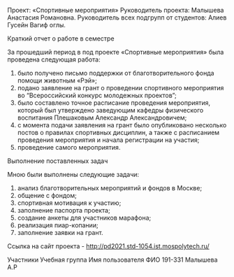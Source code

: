 Проект: «Спортивные мероприятия»
Руководитель проекта: Малышева Анастасия Романовна. Руководитель всех подгрупп от студентов: Алиев Гусейн Вагиф оглы. 

Краткий отчет о работе в семестре

За прошедший период в под проекте «Спортивные мероприятия» была проведена следующая работа:

1.	было получено письмо поддержки от благотворительного фонда помощи животным «Рэй»;
2.	подано заявление на грант о проведении спортивного мероприятия во “Всероссийский конкурс молодежных проектов”;
3.	было составлено точное расписание проведения мероприятия, который был утверждено заведующим кафедры физического воспитания Плешаковым Александр Александровичем;
4.	с момента подачи заявления на грант было опубликовано несколько постов о правилах спортивных дисциплин, а также с расписанием проведения мероприятия и начала регистрации на участия;
5.  проведение самого мероприятия.

Выполнение поставленных задач

Мною были выполнены следующие задачи:
1.  анализ благотворительных мероприятий и фондов в Москве;
2.  общение с фондом;
3.	спортивная мотивация к участию;
4.	заполнение паспорта проекта;
5.	создание анкеты для участников марафона; 
6.	реализация пиар-копании;
7.	заполнение заявки на грант.

Ссылка на сайт проекта - http://pd2021.std-1054.ist.mospolytech.ru/

Участники
Учебная группа	Имя пользователя	ФИО
191-331	Малышева А.Р

